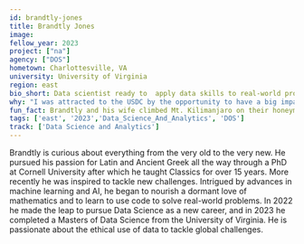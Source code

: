 ```yaml
---
id: brandtly-jones
title: Brandtly Jones
image: 
fellow_year: 2023
project: ["na"]
agency: ["DOS"]
hometown: Charlottesville, VA
university: University of Virginia
region: east
bio_short: Data scientist ready to  apply data skills to real-world problems.
why: "I was attracted to the USDC by the opportunity to have a big impact while using data science for good. I am launching a new career after years in education, so the opportunity for mentorship while applying data skills to real-world problems at scale offers an ideal combination for me."
fun_fact: Brandtly and his wife climbed Mt. Kilimanjaro on their honeymoon. 
tags: ['east', '2023','Data_Science_And_Analytics', 'DOS']
track: ['Data Science and Analytics']
---
```


Brandtly is curious about everything from the very old to the very new. He pursued his passion for Latin and Ancient Greek all the way through a PhD at Cornell University after which he taught Classics for over 15 years. More recently he was inspired to tackle new challenges. Intrigued by advances in machine learning and AI, he began to nourish a dormant love of mathematics and to learn to use code to solve real-world problems. In 2022 he made the leap to pursue Data Science as a new career, and in 2023 he completed a Masters of Data Science from the University of Virginia. He is passionate about the ethical use of data to tackle global challenges. 